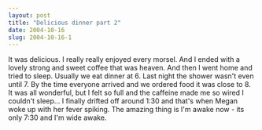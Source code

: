 ```yaml
---
layout: post
title: "Delicious dinner part 2"
date: 2004-10-16
slug: 2004-10-16-1
---
```


It was delicious.  I really really enjoyed every morsel.  And I ended with a lovely strong and sweet coffee that was heaven.  And then I went home and tried to sleep.  Usually we eat dinner at 6.  Last night the shower wasn&apos;t even until 7.  By the time everyone arrived and we ordered food it was close to 8.  It was all wonderful, but I felt so full and the caffeine made me so wired I couldn&apos;t sleep... I finally drifted off around 1:30 and that&apos;s when Megan woke up with her fever spiking.  The amazing thing is I&apos;m awake now - its only 7:30 and I&apos;m wide awake.


